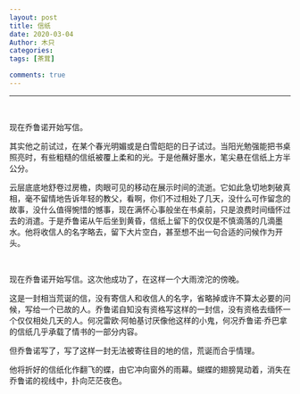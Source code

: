 ```yaml
---
layout: post
title: 信纸
date: 2020-03-04
Author: 木只
categories: 
tags: [茶茸]

comments: true
--- 
```


***

<br/>

现在乔鲁诺开始写信。

其实他之前试过，在某个春光明媚或是白雪皑皑的日子试过。当阳光勉强能把书桌照亮时，有些粗糙的信纸被覆上柔和的光。于是他蘸好墨水，笔尖悬在信纸上方半公分。

云层底底地舒卷过房檐，肉眼可见的移动在展示时间的流逝。它如此急切地刺破真相，毫不留情地告诉年轻的教父，看啊，你们不过相处了几天，没什么可作留念的故事，没什么值得惋惜的憾事，现在满怀心事般坐在书桌前，只是浪费时间缅怀过去的消遣。于是乔鲁诺从午后坐到黄昏，信纸上留下的仅仅是不慎滴落的几滴墨水。他将收信人的名字略去，留下大片空白，甚至想不出一句合适的问候作为开头。

<br/>

现在乔鲁诺开始写信。这次他成功了，在这样一个大雨滂沱的傍晚。

这是一封相当荒诞的信，没有寄信人和收信人的名字，省略掉或许不算太必要的问候，写给一个已故的人。乔鲁诺自知没有资格写这样的一封信，没有资格去缅怀一个仅仅相处几天的人。何况雷欧·阿帕基讨厌像他这样的小鬼，何况乔鲁诺·乔巴拿的信纸几乎承载了情书的一部分内容。

但乔鲁诺写了，写了这样一封无法被寄往目的地的信，荒诞而合乎情理。

他将折好的信纸化作翻飞的蝶，由它冲向窗外的雨幕。蝴蝶的翅膀晃动着，消失在乔鲁诺的视线中，扑向茫茫夜色。